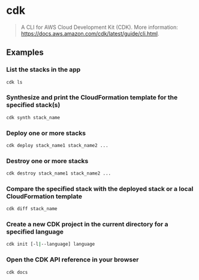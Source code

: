 # cdk

> A CLI for AWS Cloud Development Kit (CDK). More information: <https://docs.aws.amazon.com/cdk/latest/guide/cli.html>.

## Examples

### List the stacks in the app

```bash
cdk ls
```

### Synthesize and print the CloudFormation template for the specified stack(s)

```bash
cdk synth stack_name
```

### Deploy one or more stacks

```bash
cdk deploy stack_name1 stack_name2 ...
```

### Destroy one or more stacks

```bash
cdk destroy stack_name1 stack_name2 ...
```

### Compare the specified stack with the deployed stack or a local CloudFormation template

```bash
cdk diff stack_name
```

### Create a new CDK project in the current directory for a specified language

```bash
cdk init [-l|--language] language
```

### Open the CDK API reference in your browser

```bash
cdk docs
```
